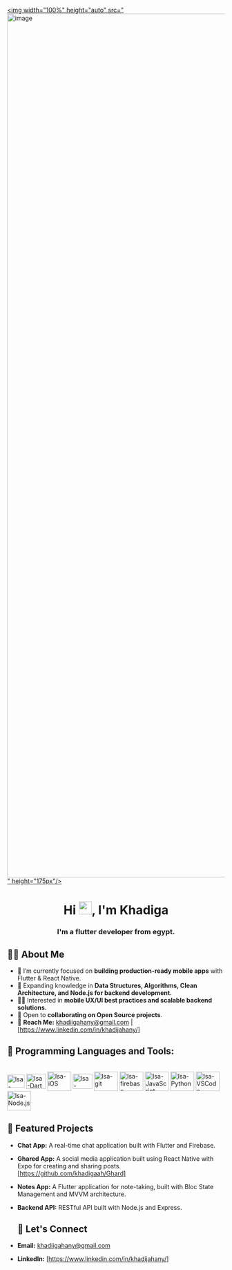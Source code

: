 <a href="#"><img width="100%" height="auto" src="<img width="2000" height="2000" alt="image" src="https://github.com/user-attachments/assets/3f709348-a36d-4b04-8eb7-058fa35fe109" />
" height="175px"/></a>

<h1 align="center">Hi <img src="https://raw.githubusercontent.com/MartinHeinz/MartinHeinz/master/wave.gif" width="30px">, I'm Khadiga</h1>
<h3 align="center">I'm a flutter developer from egypt.</h3>


## 🙋‍♂️ About Me

<!-- - 🔭 I’m currently working on **[Covid-19 Tracker](https://covid-19-tracker-e4bda.web.app/)** -->

- 🔭 I’m currently focused on **building production-ready mobile apps** with Flutter & React Native.
- 🌱 Expanding knowledge in **Data Structures, Algorithms, Clean Architecture, and Node.js for backend development.**
- 👩‍💻 Interested in **mobile UX/UI best practices and scalable backend solutions.**
- 👯 Open to **collaborating on Open Source projects**.
- 📢 **Reach Me:** khadiigahany@gmail.com | [https://www.linkedin.com/in/khadijahany/]

<!-- - 👨‍💻 All of my projects are available at **[My Portfolio](https://subhamraoniar.com)** -->

## 🚀 Programming Languages and Tools:
<div style="display: inline_block"><br>
   <img align="center" alt="Isa-Flutter" height="30" width="40" src="https://user-images.githubusercontent.com/68303716/177214981-d1c012e1-e7fa-4e7c-af26-27130b1a4284.svg">
  <img align="center" alt="Isa-Dart" height="35" width="45" src="https://user-images.githubusercontent.com/68303716/177214927-9e31c0ad-a5d9-4bbd-9605-92779e697724.svg">
  <img align="center" alt="Isa-iOS" height="45" width="55" src="https://user-images.githubusercontent.com/68303716/177215082-249f4005-401b-46ba-bb56-edf9b1c9bc2d.svg">
   <img align="center" alt="Isa-Android" height="35" width="45" src="https://user-images.githubusercontent.com/68303716/177215226-a6b13561-9f7b-41dd-8b0f-7eea1236937c.svg">
<img align="center" alt="Isa-git" height="45" width="55" src="https://img.icons8.com/color/48/000000/git.png"/> </a> 
  <img  align="center" alt="Isa-firebase" height="45" width="55" src="https://img.icons8.com/color/48/000000/firebase.png"/> </a> 
   <img  align="center" alt="Isa-JavaScript" height="45" width="55" src="https://img.icons8.com/color/48/000000/javascript.png"/> </a> 
    <img  align="center" alt="Isa-Python" height="45" width="55" src="https://img.icons8.com/color/48/000000/python--v1.png"/> </a> 
        <img  align="center" alt="Isa-VSCode" height="45" width="55" src="https://img.icons8.com/color/48/000000/visual-studio-code-2019.png"/> </a> 
          <img  align="center" alt="Isa-Node.js" height="45" width="55" src="https://img.icons8.com/color/48/000000/nodejs.png"/> </a>
   
## 📱 Featured Projects
- **Chat App:** A real-time chat application built with Flutter and Firebase.
- **Ghared App:** A social media application built using React Native with Expo for creating and sharing posts. [https://github.com/khadigaah/Ghard]
- **Notes App:** A Flutter application for note-taking, built with Bloc State Management and MVVM architecture.
- **Backend API:** RESTful API built with Node.js and Express.
  
  ## 📢 Let's Connect
- **Email:** khadiigahany@gmail.com
- **LinkedIn:** [https://www.linkedin.com/in/khadijahany/]

 
</div>

##

 

